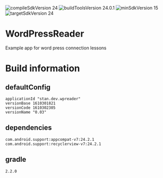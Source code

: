 ![compileSdkVersion 24](https://img.shields.io/badge/compileSdkVersion-24-yellow.svg?style=true) ![buildToolsVersion 24.0.1](https://img.shields.io/badge/buildToolsVersion-24.0.1-blue.svg?style=true) ![minSdkVersion 15](https://img.shields.io/badge/minSdkVersion-15-red.svg?style=true) ![targetSdkVersion 24](https://img.shields.io/badge/targetSdkVersion-24-green.svg?style=true)

# WordPressReader
Example app for word press connection lessons

# Build information
## defaultConfig
	applicationId "stan.dev.wpreader"
	versionBase 1610301821
	versionCode 1610302305
	versionName "0.03"
## dependencies
	com.android.support:appcompat-v7:24.2.1
	com.android.support:recyclerview-v7:24.2.1
## gradle
    2.2.0